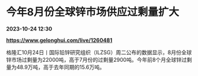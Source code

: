 # 今年8月份全球锌市场供应过剩量扩大

**2023-10-24 12:30**

**https://www.gelonghui.com/live/1260481**

格隆汇10月24日丨国际铅锌研究组织（ILZSG）周二公布的数据显示，8月份全球锌市场过剩量为22000吨，高于7月份的过剩量2900吨。今年前8个月全球锌过剩量为48.9万吨，高于去年同期的15.6万吨。